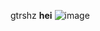 gtrshz **hei**
![image](https://github.com/user-attachments/assets/cc115bbd-030f-4d20-a9b4-3504ac73b2f4)
